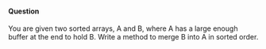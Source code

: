 #### Question

You are given two sorted arrays, A and B, where A has a large enough buffer at the end to hold B. Write a method to merge B into A in sorted order.
